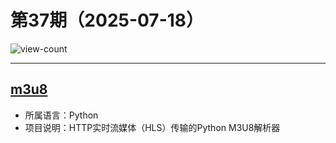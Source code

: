 # 第37期（2025-07-18）

![view-count](https://count.getloli.com/@xiaoxuan6-weekly-20250718)

---
## [m3u8](https://github.com/globocom/m3u8)
- 所属语言：Python
- 项目说明：HTTP实时流媒体（HLS）传输的Python M3U8解析器
